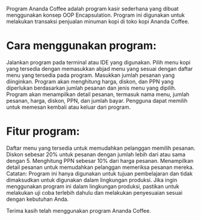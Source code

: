 Program Ananda Coffee adalah program kasir sederhana yang dibuat menggunakan konsep OOP Encapsulation. Program ini digunakan untuk melakukan transaksi penjualan minuman kopi di toko kopi Ananda Coffee.

# Cara menggunakan program:

Jalankan program pada terminal atau IDE yang digunakan.
Pilih menu kopi yang tersedia dengan memasukkan abjad menu yang sesuai dengan daftar menu yang tersedia pada program.
Masukkan jumlah pesanan yang diinginkan.
Program akan menghitung harga, diskon, dan PPN yang diperlukan berdasarkan jumlah pesanan dan jenis menu yang dipilih.
Program akan menampilkan detail pesanan, termasuk nama menu, jumlah pesanan, harga, diskon, PPN, dan jumlah bayar.
Pengguna dapat memilih untuk memesan kembali atau keluar dari program.
# Fitur program:

Daftar menu yang tersedia untuk memudahkan pelanggan memilih pesanan.
Diskon sebesar 20% untuk pesanan dengan jumlah lebih dari atau sama dengan 5.
Menghitung PPN sebesar 10% dari harga pesanan.
Menampilkan detail pesanan untuk memudahkan pelanggan memeriksa pesanan mereka.
Catatan:
Program ini hanya digunakan untuk tujuan pembelajaran dan tidak dimaksudkan untuk digunakan dalam lingkungan produksi. Jika ingin menggunakan program ini dalam lingkungan produksi, pastikan untuk melakukan uji coba terlebih dahulu dan melakukan penyesuaian sesuai dengan kebutuhan Anda.

Terima kasih telah menggunakan program Ananda Coffee. 
